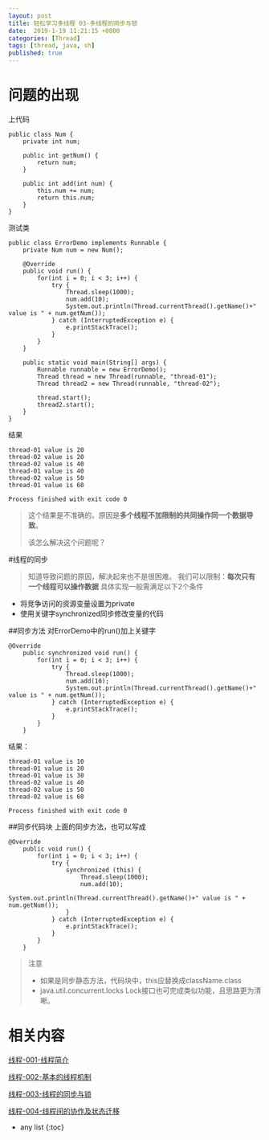 ```yaml
---
layout: post
title: 轻松学习多线程 03-多线程的同步与锁
date:  2019-1-19 11:21:15 +0800
categories: [Thread]
tags: [thread, java, sh]
published: true
---
```


# 问题的出现

上代码

```
public class Num {
    private int num;

    public int getNum() {
        return num;
    }

    public int add(int num) {
        this.num += num;
        return this.num;
    }
}
```

测试类

```
public class ErrorDemo implements Runnable {
    private Num num = new Num();

    @Override
    public void run() {
        for(int i = 0; i < 3; i++) {
            try {
                Thread.sleep(1000);
                num.add(10);
                System.out.println(Thread.currentThread().getName()+" value is " + num.getNum());
            } catch (InterruptedException e) {
                e.printStackTrace();
            }
        }
    }

    public static void main(String[] args) {
        Runnable runnable = new ErrorDemo();
        Thread thread = new Thread(runnable, "thread-01");
        Thread thread2 = new Thread(runnable, "thread-02");

        thread.start();
        thread2.start();
    }
}

```
结果
```
thread-01 value is 20
thread-02 value is 20
thread-02 value is 40
thread-01 value is 40
thread-02 value is 50
thread-01 value is 60

Process finished with exit code 0
```

> 这个结果是不准确的。原因是**多个线程不加限制的共同操作同一个数据导致**。
> 
> 该怎么解决这个问题呢？

#线程的同步
>知道导致问题的原因，解决起来也不是很困难。
>我们可以限制：**每次只有一个线程可以操作数据**
>具体实现一般需满足以下2个条件
> 
 - 将竞争访问的资源变量设置为private
 - 使用关键字synchronized同步修改变量的代码


##同步方法
对ErrorDemo中的run()加上关键字

```
@Override
    public synchronized void run() {
        for(int i = 0; i < 3; i++) {
            try {
                Thread.sleep(1000);
                num.add(10);
                System.out.println(Thread.currentThread().getName()+" value is " + num.getNum());
            } catch (InterruptedException e) {
                e.printStackTrace();
            }
        }
    }
```
结果：

```
thread-01 value is 10
thread-01 value is 20
thread-01 value is 30
thread-02 value is 40
thread-02 value is 50
thread-02 value is 60

Process finished with exit code 0
```

##同步代码块
上面的同步方法，也可以写成

```
@Override
    public void run() {
        for(int i = 0; i < 3; i++) {
            try {
                synchronized (this) {
                    Thread.sleep(1000);
                    num.add(10);
                    System.out.println(Thread.currentThread().getName()+" value is " + num.getNum());
                }
            } catch (InterruptedException e) {
                e.printStackTrace();
            }
        }
    }
```

> 注意
> 
> - 如果是同步静态方法，代码块中，this应替换成className.class
> - java.util.concurrent.locks Lock接口也可完成类似功能，且思路更为清晰。

# 相关内容

[线程-001-线程简介](http://blog.csdn.net/ryo1060732496/article/details/51151809)

[线程-002-基本的线程机制](http://blog.csdn.net/ryo1060732496/article/details/51154746)

[线程-003-线程的同步与锁](http://blog.csdn.net/ryo1060732496/article/details/51184874)

[线程-004-线程间的协作及状态迁移](http://blog.csdn.net/ryo1060732496/article/details/79377105)

* any list
{:toc}